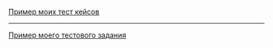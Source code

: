 

[Пример моих тест кейсов](https://docs.google.com/spreadsheets/d/1ukGe-JigdOKgTEOKQG9jgqFIPWow8HXQPYZN7H3JwnU/edit#gid=306401338
)

---

[Пример моего тестового задания](https://docs.google.com/spreadsheets/d/1-KcGv-KTu2sGdoT0n646y8phN4WeeCln28KY62UQRBc/edit?usp=drivesdk)

